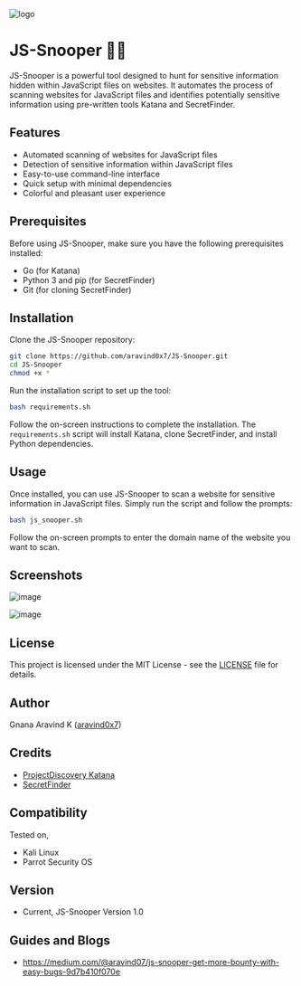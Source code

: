 ![logo](https://github.com/aravind0x7/JS-Snooper/assets/97963390/b1f23266-e3d0-47cb-9920-f56a0880eec2)
# JS-Snooper 🕵️‍♂️
JS-Snooper is a powerful tool designed to hunt for sensitive information hidden within JavaScript files on websites. It automates the process of scanning websites for JavaScript files and identifies potentially sensitive information using pre-written tools Katana and SecretFinder.

## Features

- Automated scanning of websites for JavaScript files
- Detection of sensitive information within JavaScript files
- Easy-to-use command-line interface
- Quick setup with minimal dependencies
- Colorful and pleasant user experience

## Prerequisites

Before using JS-Snooper, make sure you have the following prerequisites installed:

- Go (for Katana)
- Python 3 and pip (for SecretFinder)
- Git (for cloning SecretFinder)

## Installation

Clone the JS-Snooper repository:

```bash
git clone https://github.com/aravind0x7/JS-Snooper.git
cd JS-Snooper
chmod +x *
```

Run the installation script to set up the tool:

```bash
bash requirements.sh
```

Follow the on-screen instructions to complete the installation. The `requirements.sh` script will install Katana, clone SecretFinder, and install Python dependencies.

## Usage

Once installed, you can use JS-Snooper to scan a website for sensitive information in JavaScript files. Simply run the script and follow the prompts:

```bash
bash js_snooper.sh
```

Follow the on-screen prompts to enter the domain name of the website you want to scan.

## Screenshots

![image](https://github.com/aravind0x7/JS-Snooper/assets/97963390/c6872c34-5c25-4098-8431-bcef7f8d93bf)

![image](https://github.com/aravind0x7/JS-Snooper/assets/97963390/646814b4-2415-450b-b89a-365ac15b4139)


## License

This project is licensed under the MIT License - see the [LICENSE](https://github.com/aravind0x7/JS-Snooper/blob/main/LICENSE) file for details.

## Author
Gnana Aravind K ([aravind0x7](www.aravind0x7.in))

## Credits

- [ProjectDiscovery Katana](https://github.com/projectdiscovery/katana)
- [SecretFinder](https://github.com/m4ll0k/SecretFinder)

## Compatibility

Tested on,
- Kali Linux
- Parrot Security OS

## Version

- Current, JS-Snooper Version 1.0

## Guides and Blogs

- https://medium.com/@aravind07/js-snooper-get-more-bounty-with-easy-bugs-9d7b410f070e

